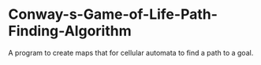 # Conway-s-Game-of-Life-Path-Finding-Algorithm
A program to create maps that for cellular automata to find a path to a goal.
